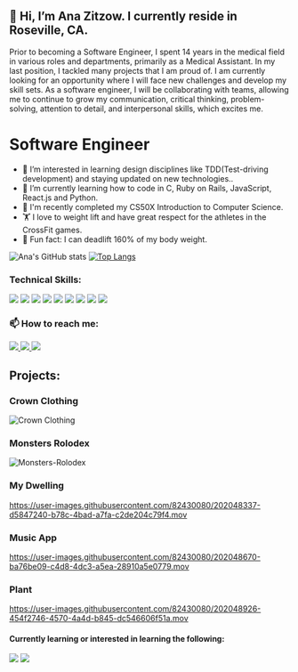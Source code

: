 ## 👋 Hi, I’m Ana Zitzow. I currently reside in Roseville, CA.
Prior to becoming a Software Engineer, I spent 14 years in the medical field in various roles and departments, primarily as a Medical Assistant. In my last position, I tackled many projects that I am proud of. I am currently looking for an opportunity where I will face new challenges and develop my skill sets. As a software engineer, I will be collaborating with teams, allowing me to continue to grow my communication, critical thinking, problem-solving, attention to detail, and interpersonal skills, which excites me. 

# Software Engineer
- 👀 I’m interested in learning design disciplines like TDD(Test-driving development) and staying updated on new technologies.. 
- 🌱 I’m currently learning how to code in C, Ruby on Rails, JavaScript, React.js and Python.
- 💞️ I'm recently completed my CS50X Introduction to Computer Science. 
- 🏋️ I love to weight lift and have great respect for the athletes in the CrossFit games.  
- 💪 Fun fact: I can deadlift 160% of my body weight.

<!-- ![image](https://github-readme-stats.vercel.app/api/top-langs/?username=azitzow)  -->
![Ana's GitHub stats](https://github-readme-stats.vercel.app/api?username=azitzow&show_icons=true&theme=dracula)
[![Top Langs](https://github-readme-stats.vercel.app/api/top-langs/?username=azitzow&layout=compact)](https://github.com/anuraghazra/github-readme-stats)

### Technical Skills:
<div>
  <img src="https://img.shields.io/badge/Bootstrap-563D7C?style=for-the-badge&logo=bootstrap&logoColor=white" />
  <img src="https://img.shields.io/badge/jQuery-0769AD?style=for-the-badge&logo=jquery&logoColor=white" />
  <img src="https://img.shields.io/badge/Sass-CC6699?style=for-the-badge&logo=sass&logoColor=white" />
  <img src="https://img.shields.io/badge/Ruby_on_Rails-CC0000?style=for-the-badge&logo=ruby-on-rails&logoColor=white" />
  <img src="https://img.shields.io/badge/React-20232A?style=for-the-badge&logo=react&logoColor=61DAFB" />
  <img src="https://img.shields.io/badge/Ruby-CC342D?style=for-the-badge&logo=ruby&logoColor=white" />
  <img src="https://img.shields.io/badge/JavaScript-323330?style=for-the-badge&logo=javascript&logoColor=F7DF1E" />
  <img src="https://img.shields.io/badge/C-00599C?style=for-the-badge&logo=c&logoColor=white" />
  <img src="https://img.shields.io/badge/Python-FFD43B?style=for-the-badge&logo=python&logoColor=blue" />
 </div>
       
### 📫 How to reach me:
<a href="https://www.linkedin.com/in/azitzow/" rel="nofollow">
  <img src="https://img.shields.io/badge/LinkedIn-0077B5?style=for-the-badge&logo=linkedin&logoColor=white" style=max-width: 100%;" />
</a>

<a href="https://www.arzitzow@gmail.com/" rel="nofollow">
  <img src="https://img.shields.io/badge/Gmail-D14836?style=for-the-badge&logo=gmail&logoColor=white" />
</a>

<a href="https://medium.com/@azitzow" rel="nofollow">
  <img src="https://img.shields.io/badge/Medium-12100E?style=for-the-badge&logo=medium&logoColor=white" />
</a> 
 
## Projects:
                                                                                             
### Crown Clothing
![Crown Clothing](https://user-images.githubusercontent.com/82430080/202048480-8c22c19f-35e6-447a-8145-023a32af7a41.png)
                                                                                             
### Monsters Rolodex
![Monsters-Rolodex](https://user-images.githubusercontent.com/82430080/207741615-d6a4eeb7-64ac-4827-875a-f912dc7f2011.png)                                                                                           
### My Dwelling
https://user-images.githubusercontent.com/82430080/202048337-d5847240-b78c-4bad-a7fa-c2de204c79f4.mov

### Music App
https://user-images.githubusercontent.com/82430080/202048670-ba76be09-c4d8-4dc3-a5ea-28910a5e0779.mov

### Plant
https://user-images.githubusercontent.com/82430080/202048926-454f2746-4570-4a4d-b845-dc546606f51a.mov
                                                                                      
#### Currently learning or interested in learning the following:
 <div>
   <img src="https://img.shields.io/badge/Stripe-626CD9?style=for-the-badge&logo=Stripe&logoColor=white" />
   <img src="https://img.shields.io/badge/React_Native-20232A?style=for-the-badge&logo=react&logoColor=61DAFB" />
 </div>
 
<!---
azitzow/azitzow is a ✨ special ✨ repository because its `README.md` (this file) appears on your GitHub profile.
You can click the Preview link to take a look at your changes.
--->
